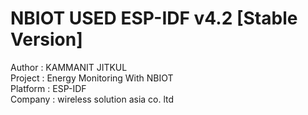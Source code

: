# NBIOT USED ESP-IDF v4.2 [Stable Version]

Author : KAMMANIT JITKUL<br/>
Project : Energy Monitoring With NBIOT<br/>
Platform : ESP-IDF<br/>
Company : wireless solution asia co. ltd<br/>
